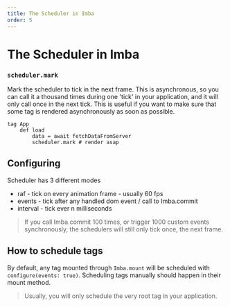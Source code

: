 ```yaml
---
title: The Scheduler in Imba
order: 5
---
```


# The Scheduler in Imba

### `scheduler.mark`

Mark the scheduler to tick in the next frame. This is asynchronous, so you can call it a thousand times during one 'tick' in your application, and it will only call once in the next tick. This is useful if you want to make sure that some tag is rendered asynchronously as soon as possible.

```text
tag App
    def load
        data = await fetchDataFromServer
        scheduler.mark # render asap
```

## Configuring

Scheduler has 3 different modes

* raf - tick on every animation frame - usually 60 fps
* events - tick after any handled dom event / call to Imba.commit
* interval - tick ever n milliseconds

> If you call Imba.commit 100 times, or trigger 1000 custom events synchronously, the schedulers will still only tick once, the next frame.

## How to schedule tags

By default, any tag mounted through `Imba.mount` will be scheduled with `configure(events: true)`. Scheduling tags manually should happen in their mount method.

> Usually, you will only schedule the very root tag in your application.

